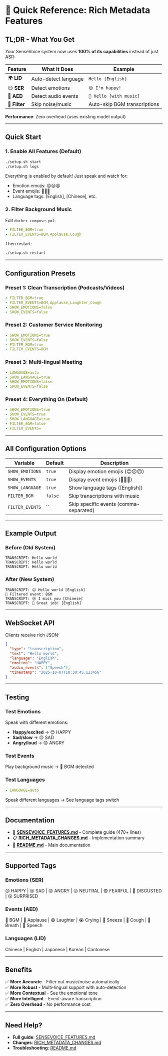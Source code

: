 # 🎯 Quick Reference: Rich Metadata Features

## TL;DR - What You Get

Your SenseVoice system now uses **100% of its capabilities** instead of just ASR:

| Feature | What It Does | Example |
|---------|--------------|---------|
| 🌍 **LID** | Auto-detect language | `Hello [English]` |
| 😊 **SER** | Detect emotions | `😊 I'm happy!` |
| 🎵 **AED** | Detect audio events | `🎵 Hello [with music]` |
| 🚫 **Filter** | Skip noise/music | Auto-skip BGM transcriptions |

**Performance**: Zero overhead (uses existing model output)

---

## Quick Start

### 1. Enable All Features (Default)
```bash
./setup.sh start
./setup.sh logs
```

Everything is enabled by default! Just speak and watch for:
- Emotion emojis: 😊😢😠
- Event emojis: 🎵👏😄
- Language tags: [English], [Chinese], etc.

### 2. Filter Background Music
Edit `docker-compose.yml`:
```yaml
- FILTER_BGM=true
- FILTER_EVENTS=BGM,Applause,Cough
```

Then restart:
```bash
./setup.sh restart
```

---

## Configuration Presets

### Preset 1: Clean Transcription (Podcasts/Videos)
```yaml
- FILTER_BGM=true
- FILTER_EVENTS=BGM,Applause,Laughter,Cough
- SHOW_EMOTIONS=false
- SHOW_EVENTS=false
```

### Preset 2: Customer Service Monitoring
```yaml
- SHOW_EMOTIONS=true
- SHOW_EVENTS=false
- FILTER_BGM=true
- FILTER_EVENTS=BGM
```

### Preset 3: Multi-lingual Meeting
```yaml
- LANGUAGE=auto
- SHOW_LANGUAGE=true
- SHOW_EMOTIONS=false
- SHOW_EVENTS=false
```

### Preset 4: Everything On (Default)
```yaml
- SHOW_EMOTIONS=true
- SHOW_EVENTS=true
- SHOW_LANGUAGE=true
- FILTER_BGM=false
- FILTER_EVENTS=
```

---

## All Configuration Options

| Variable | Default | Description |
|----------|---------|-------------|
| `SHOW_EMOTIONS` | `true` | Display emotion emojis (😊😢😠) |
| `SHOW_EVENTS` | `true` | Display event emojis (🎵👏😄) |
| `SHOW_LANGUAGE` | `true` | Show language tags ([English]) |
| `FILTER_BGM` | `false` | Skip transcriptions with music |
| `FILTER_EVENTS` | `` | Skip specific events (comma-separated) |

---

## Example Output

### Before (Old System)
```
TRANSCRIPT: Hello world
TRANSCRIPT: Hello world
TRANSCRIPT: Hello world
```

### After (New System)
```
TRANSCRIPT: 😊 Hello world [English]
🚫 Filtered event: BGM
TRANSCRIPT: 😢 I miss you [Chinese]
TRANSCRIPT: 👏 Great job! [English]
```

---

## WebSocket API

Clients receive rich JSON:

```json
{
  "type": "transcription",
  "text": "Hello world",
  "language": "English",
  "emotion": "HAPPY",
  "audio_events": ["Speech"],
  "timestamp": "2025-10-07T10:30:45.123456"
}
```

---

## Testing

### Test Emotions
Speak with different emotions:
- **Happy/excited** → 😊 HAPPY
- **Sad/slow** → 😢 SAD  
- **Angry/loud** → 😠 ANGRY

### Test Events
Play background music → 🎵 BGM detected

### Test Languages
```yaml
- LANGUAGE=auto
```
Speak different languages → See language tags switch

---

## Documentation

- 📖 **[SENSEVOICE_FEATURES.md](SENSEVOICE_FEATURES.md)** - Complete guide (470+ lines)
- 📋 **[RICH_METADATA_CHANGES.md](RICH_METADATA_CHANGES.md)** - Implementation summary
- 🚀 **[README.md](README.md)** - Main documentation

---

## Supported Tags

### Emotions (SER)
😊 HAPPY | 😢 SAD | 😠 ANGRY | 😐 NEUTRAL | 😨 FEARFUL | 🤢 DISGUSTED | 😲 SURPRISED

### Events (AED)
🎵 BGM | 👏 Applause | 😄 Laughter | 😭 Crying | 🤧 Sneeze | 🤒 Cough | 💨 Breath | 💬 Speech

### Languages (LID)
Chinese | English | Japanese | Korean | Cantonese

---

## Benefits

✅ **More Accurate** - Filter out music/noise automatically  
✅ **More Robust** - Multi-lingual support with auto-detection  
✅ **More Contextual** - See the emotional tone  
✅ **More Intelligent** - Event-aware transcription  
✅ **Zero Overhead** - No performance cost  

---

## Need Help?

- **Full guide**: [SENSEVOICE_FEATURES.md](SENSEVOICE_FEATURES.md)
- **Changes**: [RICH_METADATA_CHANGES.md](RICH_METADATA_CHANGES.md)
- **Troubleshooting**: [README.md](README.md#-troubleshooting)

